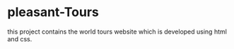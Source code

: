 # pleasant-Tours
this project contains the world tours website which is developed using html and css.
